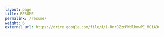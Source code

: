 ```yaml
---
layout: page
title: RESUME
permalink: /resume/
weight: 6
external_url: https://drive.google.com/file/d/1-RnrJZzrPWdlhmwPE_MCiA3uE6RUFXD4/view?usp=sharing
---
```

